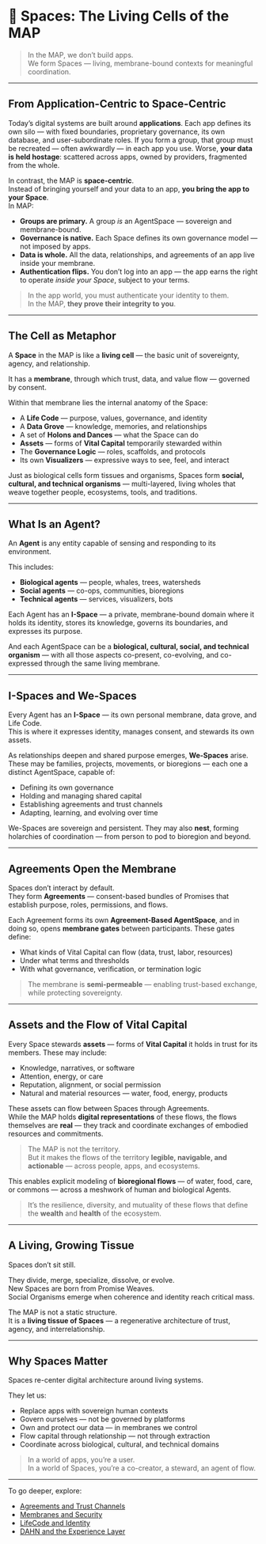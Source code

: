 # 🧬 Spaces: The Living Cells of the MAP

> In the MAP, we don’t build apps.  
> We form Spaces — living, membrane-bound contexts for meaningful coordination.

---

## From Application-Centric to Space-Centric

Today’s digital systems are built around **applications**. Each app defines its own silo — with fixed boundaries, proprietary governance, its own database, and user-subordinate roles. If you form a group, that group must be recreated — often awkwardly — in each app you use. Worse, **your data is held hostage**: scattered across apps, owned by providers, fragmented from the whole.

In contrast, the MAP is **space-centric**.  
Instead of bringing yourself and your data to an app, **you bring the app to your Space**.  
In MAP:

- **Groups are primary.** A group *is* an AgentSpace — sovereign and membrane-bound.
- **Governance is native.** Each Space defines its own governance model — not imposed by apps.
- **Data is whole.** All the data, relationships, and agreements of an app live inside your membrane.
- **Authentication flips.** You don’t log into an app — the app earns the right to operate *inside your Space*, subject to your terms.

> In the app world, you must authenticate your identity to them.  
> In the MAP, **they prove their integrity to you**.

---

## The Cell as Metaphor

A **Space** in the MAP is like a **living cell** — the basic unit of sovereignty, agency, and relationship.

It has a **membrane**, through which trust, data, and value flow — governed by consent.

Within that membrane lies the internal anatomy of the Space:

- A **Life Code** — purpose, values, governance, and identity
- A **Data Grove** — knowledge, memories, and relationships
- A set of **Holons and Dances** — what the Space can do
- **Assets** — forms of **Vital Capital** temporarily stewarded within
- The **Governance Logic** — roles, scaffolds, and protocols
- Its own **Visualizers** — expressive ways to see, feel, and interact

Just as biological cells form tissues and organisms, Spaces form **social, cultural, and technical organisms** — multi-layered, living wholes that weave together people, ecosystems, tools, and traditions.

---

## What Is an Agent?

An **Agent** is any entity capable of sensing and responding to its environment.

This includes:

- **Biological agents** — people, whales, trees, watersheds
- **Social agents** — co-ops, communities, bioregions
- **Technical agents** — services, visualizers, bots

Each Agent has an **I-Space** — a private, membrane-bound domain where it holds its identity, stores its knowledge, governs its boundaries, and expresses its purpose.

And each AgentSpace can be a **biological, cultural, social, and technical organism** — with all those aspects co-present, co-evolving, and co-expressed through the same living membrane.

---

## I-Spaces and We-Spaces

Every Agent has an **I-Space** — its own personal membrane, data grove, and Life Code.  
This is where it expresses identity, manages consent, and stewards its own assets.

As relationships deepen and shared purpose emerges, **We-Spaces** arise.  
These may be families, projects, movements, or bioregions — each one a distinct AgentSpace, capable of:

- Defining its own governance
- Holding and managing shared capital
- Establishing agreements and trust channels
- Adapting, learning, and evolving over time

We-Spaces are sovereign and persistent. They may also **nest**, forming holarchies of coordination — from person to pod to bioregion and beyond.

---

## Agreements Open the Membrane

Spaces don’t interact by default.  
They form **Agreements** — consent-based bundles of Promises that establish purpose, roles, permissions, and flows.

Each Agreement forms its own **Agreement-Based AgentSpace**, and in doing so, opens **membrane gates** between participants. These gates define:

- What kinds of Vital Capital can flow (data, trust, labor, resources)
- Under what terms and thresholds
- With what governance, verification, or termination logic

> The membrane is **semi-permeable** — enabling trust-based exchange, while protecting sovereignty.

---

## Assets and the Flow of Vital Capital

Every Space stewards **assets** — forms of **Vital Capital** it holds in trust for its members. These may include:

- Knowledge, narratives, or software
- Attention, energy, or care
- Reputation, alignment, or social permission
- Natural and material resources — water, food, energy, products

These assets can flow between Spaces through Agreements.  
While the MAP holds **digital representations** of these flows, the flows themselves are **real** — they track and coordinate exchanges of embodied resources and commitments.

> The MAP is not the territory.  
> But it makes the flows of the territory **legible, navigable, and actionable** — across people, apps, and ecosystems.

This enables explicit modeling of **bioregional flows** — of water, food, care, or commons — across a meshwork of human and biological Agents.

> It’s the resilience, diversity, and mutuality of these flows that define the **wealth** and **health** of the ecosystem.

---

## A Living, Growing Tissue

Spaces don’t sit still.

They divide, merge, specialize, dissolve, or evolve.  
New Spaces are born from Promise Weaves.  
Social Organisms emerge when coherence and identity reach critical mass.

The MAP is not a static structure.  
It is a **living tissue of Spaces** — a regenerative architecture of trust, agency, and interrelationship.

---

## Why Spaces Matter

Spaces re-center digital architecture around living systems.

They let us:

- Replace apps with sovereign human contexts
- Govern ourselves — not be governed by platforms
- Own and protect our data — in membranes we control
- Flow capital through relationship — not through extraction
- Coordinate across biological, cultural, and technical domains

> In a world of apps, you’re a user.  
> In a world of Spaces, you’re a co-creator, a steward, an agent of flow.

---

To go deeper, explore:

- [Agreements and Trust Channels](promise-weaves-1)
- [Membranes and Security](security-model.md)
- [LifeCode and Identity](glossary.md#lifecode)
- [DAHN and the Experience Layer](DAHN.md)